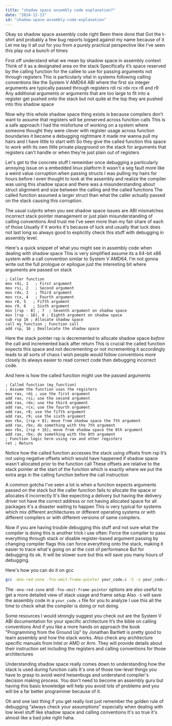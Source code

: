 ```yaml
---
title: "shadow space assembly code explanation?"
date: "2024-12-13"
id: "shadow-space-assembly-code-explanation"
---
```


Okay so shadow space assembly code right Been there done that Got the t-shirt and probably a few bug reports logged against my name because of it Let me lay it all out for you from a purely practical perspective like I've seen this play out a bunch of times

First off understand what we mean by shadow space in assembly context Think of it as a designated area on the stack Specifically it’s space reserved by the calling function for the callee to use for passing arguments not through registers This is particularly vital in systems following calling conventions like the System V AMD64 ABI where the first six integer arguments are typically passed through registers rdi rsi rdx rcx r8 and r9 Any additional arguments or arguments that are too large to fit into a register get pushed onto the stack but not quite at the top they are pushed into this shadow space

Now why this whole shadow space thing exists is because compilers don’t want to assume that registers will be preserved across function calls This is a safe approach I had the misfortune of working on a system where someone thought they were clever with register usage across function boundaries it became a debugging nightmare it made me wanna pull my hairs and I have little to start with So they give the called function this space to work with its own little private playground on the stack for arguments that registers can't handle or when they're just plain out of registers

Let's get to the concrete stuff I remember once debugging a particularly annoying issue on a embedded linux platform It wasn't a seg fault more like a weird value corruption when passing structs I was pulling my hairs for hours before i even thought to look at the assembly and realize the compiler was using this shadow space and there was a misunderstanding about struct alignment and size between the calling and the called functions The called function assumed a larger struct than what the caller actually passed on the stack causing this corruption.

The usual culprits when you see shadow space issues are ABI mismatches incorrect stack pointer management or just plain misunderstanding of calling conventions And trust me I’ve seen more than my fair share of each of those Usually if it works it's because of luck and usually that luck does not last long so always good to explicitly check this stuff with debugging in assembly level.

Here's a quick snippet of what you might see in assembly code when dealing with shadow space This is very simplified assume its a 64-bit x86 system with a call convention similar to System V AMD64. I'm not gonna write out the full prologue or epilogue just the interesting bit where arguments are passed on stack

```assembly
; Caller function
mov rdi, 1   ; First argument
mov rsi, 2   ; Second argument
mov rdx, 3   ; Third argument
mov rcx, 4   ; Fourth argument
mov r8, 5   ; Fifth argument
mov r9, 6   ; Sixth argument
mov [rsp - 8] , 7  ; Seventh argument on shadow space
mov [rsp - 16], 8 ; Eighth argument on shadow space
sub rsp 16 ; Allocate shadow space
call my_function ; Function call
add rsp, 16 ; Deallocate the shadow space
```

Here the stack pointer rsp is decremented to allocate shadow space *before* the call and incremented back after return This is crucial the called function expects this space and not decrementing or not incrementing it accordingly leads to all sorts of chaos I wish people would follow conventions more closely its always easier to read correct code then debugging incorrect code.

And here is how the called function might use the passed arguments

```assembly
; Called function (my_function)
; Assume the function uses the registers
mov rax, rdi ; use the first argument
add rax, rsi; use the second argument
add rax, rdx; use the third argument
add rax, rcx; use the fourth argument
add rax, r8; use the fifth argument
add rax, r9; use the sixth argument
mov rbx, [rsp + 8]; move from shadow space the 7th argument
add rax, rbx; do something with the 7th argument
mov rbx, [rsp + 16]; move from shadow space the 8th argument
add rax, rbx; do something with the 8th argument
; Function logic here using rax and other registers
ret ; Return
```

Notice how the called function accesses the stack using offsets from rsp It’s not using negative offsets which would have happened if shadow space wasn't allocated prior to the function call These offsets are relative to the stack pointer at the start of the function which is exactly where we put the extra args in the calling function before the call instruction

A common gotcha I've seen a lot is when a function expects arguments passed on the stack but the caller function fails to allocate the space or allocates it incorrectly It's like expecting a delivery but having the delivery driver not have the correct address or not having allocated space for all packages it's a disaster waiting to happen This is very typical for systems which mix different architectures or different operating systems or with different compilers or with different versions of same compilers.

Now if you are having trouble debugging this stuff and not sure what the compiler is doing this is another trick i use often: Force the compiler to pass everything through stack or disable register-based argument passing by changing compiler flags this can force everything onto the stack, making it easier to trace what's going on at the cost of performance But for debugging its ok. It will be slower sure but this will save you many hours of debugging.

Here's how you can do it on gcc

```bash
gcc -mno-red-zone -fno-omit-frame-pointer your_code.c -S -o your_code.s
```

The `-mno-red-zone` and `-fno-omit-frame-pointer` options are also useful to get a more detailed view of stack usage and frame setup Also `-S` will save the assembly code in a `your_code.s` file for you to analyze I use this all the time to check what the compiler is doing or not doing.

Some resources I would strongly suggest you check out are the System V ABI documentation for your specific architecture It’s the bible on calling conventions And if you like a more hands on approach the book "Programming from the Ground Up" by Jonathan Bartlett is pretty good to learn assembly and how the stack works. Also check any architecture specific manuals from Intel or AMD or Arm. They will provide details about their instruction set including the registers and calling conventions for those architectures

Understanding shadow space really comes down to understanding how the stack is used during function calls It's one of those low-level things you have to grasp to avoid weird heisenbugs and understand compiler's decision making process. You don't need to become an assembly guru but having this basic knowledge will help you avoid lots of problems and you will be a far better programmer because of it.

Oh and one last thing if you get really lost just remember the golden rule of debugging “always check your assumptions” especially when dealing with low level stuff like shadow space and calling conventions It's so true it's almost like a bad joke right haha.
